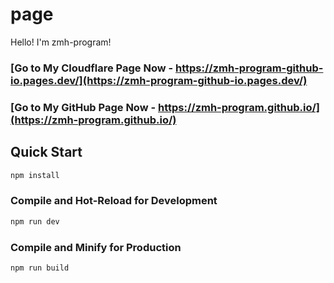 # page

Hello! I'm zmh-program!

### [Go to My Cloudflare Page Now - https://zmh-program-github-io.pages.dev/](https://zmh-program-github-io.pages.dev/)
### [Go to My GitHub Page Now - https://zmh-program.github.io/](https://zmh-program.github.io/)


## Quick Start

```sh
npm install
```

### Compile and Hot-Reload for Development

```sh
npm run dev
```

### Compile and Minify for Production

```sh
npm run build
```
